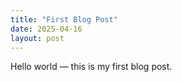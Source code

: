 ```yaml
---
title: "First Blog Post"
date: 2025-04-16
layout: post
---
```


Hello world — this is my first blog post.
